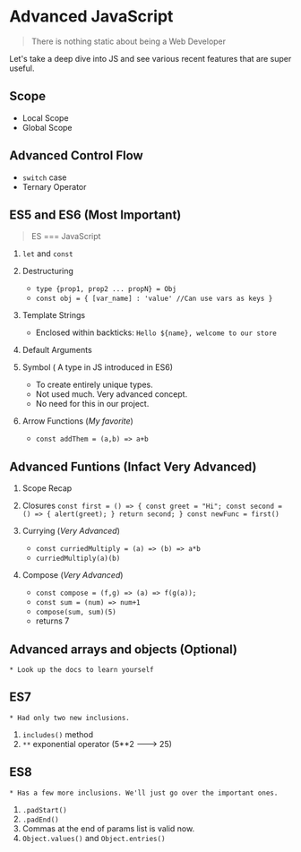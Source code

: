 # Advanced JavaScript

>There is nothing static about being a Web Developer

Let's take a deep dive into JS and see various recent features that are super useful.
## Scope
* Local Scope
* Global Scope

## Advanced Control Flow
* `switch` case
* Ternary Operator

## ES5 and ES6 (**Most Important**)

>ES === JavaScript

1. `let` and `const`
2. Destructuring
   * `type {prop1, prop2 ... propN} = Obj`
   * `const obj = {
       [var_name] : 'value' //Can use vars as keys
     }`
3. Template Strings
    * Enclosed within backticks: `Hello ${name}, welcome to our store`
4. Default Arguments 
5. Symbol ( A type in JS introduced in ES6)
   * To create entirely unique types.
   * Not used much. Very advanced concept.
   * No need for this in our project.

6. Arrow Functions (*My favorite*)
   * `const addThem = (a,b) => a+b`

## Advanced Funtions (Infact Very Advanced)
1. Scope Recap
2. Closures
   `const first = () => {
       const greet = "Hi";
       const second = () => {
           alert(greet);
       }
       return second;
   }
   const newFunc = first()`
3. Currying (*Very Advanced*)
    * `const curriedMultiply = (a) => (b) => a*b`
    * `curriedMultiply(a)(b)`

4. Compose (*Very Advanced*)
    * `const compose = (f,g) => (a) => f(g(a));`
    * `const sum = (num) => num+1`
    * `compose(sum, sum)(5)`
    * returns 7

## Advanced arrays and objects (Optional)
    * Look up the docs to learn yourself

## ES7
    * Had only two new inclusions.
1. `includes()` method
2. `**` exponential operator (5**2 ---> 25)

## ES8 
    * Has a few more inclusions. We'll just go over the important ones.

1. `.padStart()`
2. `.padEnd()`
3. Commas at the end of params list is valid now.
4. `Object.values()`  and `Object.entries()`


